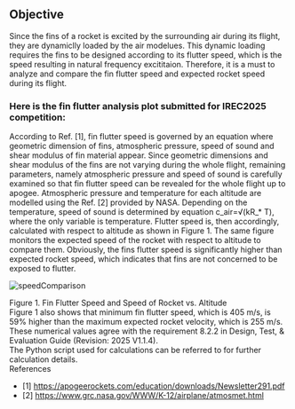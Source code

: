 ## Objective
Since the fins of a rocket is excited by the surrounding air during its flight, they are dynamiclly loaded by the air modelues. This dynamic loading requires the fins to be 
designed according to its flutter speed, which is the speed resulting in natural frequency excititaion. Therefore, it is a must to analyze and compare the fin flutter speed 
and expected rocket speed during its flight. 

### Here is the fin flutter analysis plot submitted for IREC2025 competition:
According to Ref. [1], fin flutter speed is governed by an equation where geometric dimension of fins, atmospheric pressure, speed of sound and shear modulus of fin material appear. Since geometric dimensions and shear modulus of the fins are not varying during the whole flight, remaining parameters, namely atmospheric pressure and speed of sound is carefully examined so that fin flutter speed can be revealed for the whole flight up to apogee. 
Atmospheric pressure and temperature for each altitude are modelled using the Ref. [2] provided by NASA. Depending on the temperature, speed of sound is determined by equation c_air=√(kR_* T), where the only variable is temperature. Flutter speed is, then accordingly, calculated with respect to altitude as shown in Figure 1. The same figure monitors the expected speed of the rocket with respect to altitude to compare them. Obviously, the fins flutter speed is significantly higher than expected rocket speed, which indicates that fins are not concerned to be exposed to flutter.  

![speedComparison](https://github.com/user-attachments/assets/f0c5cac5-0257-4437-bd7a-55824016c3b4)

Figure 1. Fin Flutter Speed and Speed of Rocket vs. Altitude  
Figure 1 also shows that minimum fin flutter speed, which is 405 m/s, is 59% higher than the maximum expected rocket velocity, which is 255 m/s. These numerical values agree with the requirement 8.2.2 in Design, Test, & Evaluation Guide (Revision: 2025 V1.1.4).  
The Python script used for calculations can be referred to for further calculation details.   
References  
- [1] https://apogeerockets.com/education/downloads/Newsletter291.pdf
- [2] https://www.grc.nasa.gov/WWW/K-12/airplane/atmosmet.html


